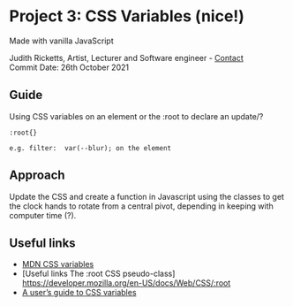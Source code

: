 ##
# Project 3: CSS Variables (nice!)
Made with vanilla JavaScript

Judith Ricketts, Artist, Lecturer and Software engineer - [Contact](https://lovespictures.com/)  
Commit Date: 26th October 2021

## Guide  

Using CSS variables on an element or the :root to declare an update/?

<!-- Syntax -->
    :root{}
    
    e.g. filter:  var(--blur); on the element 
<!-- syntax -->


## Approach

Update the CSS and create a function in Javascript using the classes to get the clock hands to rotate from a central pivot, 
depending in keeping with computer time (?).
 
## Useful links

* [MDN CSS variables](https://developer.mozilla.org/en-US/docs/Web/CSS/Using_CSS_custom_properties)  
* [Useful links The :root CSS pseudo-class] https://developer.mozilla.org/en-US/docs/Web/CSS/:root
* [A user’s guide to CSS variables](https://increment.com/frontend/a-users-guide-to-css-variables/)


<!-- guide  https://github.com/nitishdayal/JavaScript30 -->

